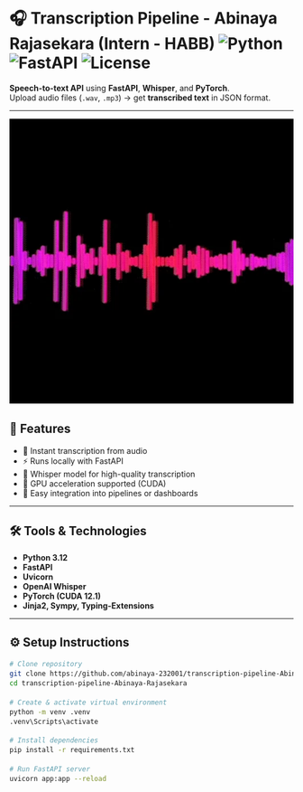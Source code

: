# 🎧 Transcription Pipeline - Abinaya Rajasekara (Intern - HABB) ![Python](https://img.shields.io/badge/Python-3.12-blue?logo=python&logoColor=white) ![FastAPI](https://img.shields.io/badge/FastAPI-0.1.0-green?logo=fastapi&logoColor=white) ![License](https://img.shields.io/badge/License-MIT-blue)




**Speech-to-text API** using **FastAPI**, **Whisper**, and **PyTorch**.  
Upload audio files (`.wav`, `.mp3`) → get **transcribed text** in JSON format.

---
<p align="center">
  <img src="audio_gif.webp" width="600" alt="Audio transcription animation"/>
</p>


## 🚀 Features

- 🎤 Instant transcription from audio  
- ⚡ Runs locally with FastAPI  
- 🧠 Whisper model for high-quality transcription  
- 🚀 GPU acceleration supported (CUDA)  
- 🔗 Easy integration into pipelines or dashboards  

---

## 🛠️ Tools & Technologies

- **Python 3.12**  
- **FastAPI**  
- **Uvicorn**  
- **OpenAI Whisper**  
- **PyTorch (CUDA 12.1)**  
- **Jinja2, Sympy, Typing-Extensions**  

---

## ⚙️ Setup Instructions

```bash
# Clone repository
git clone https://github.com/abinaya-232001/transcription-pipeline-Abinaya-Rajasekara.git
cd transcription-pipeline-Abinaya-Rajasekara

# Create & activate virtual environment
python -m venv .venv
.venv\Scripts\activate

# Install dependencies
pip install -r requirements.txt

# Run FastAPI server
uvicorn app:app --reload
